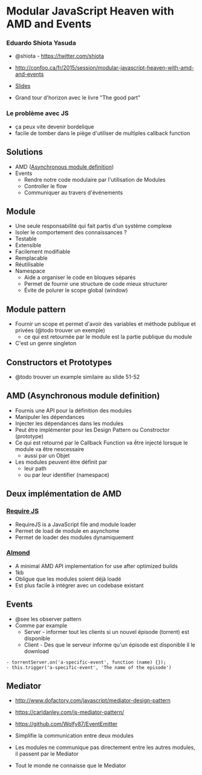 
# Modular JavaScript Heaven with AMD and Events

### Eduardo Shiota Yasuda
- @shiota - https://twitter.com/shiota

- http://confoo.ca/fr/2015/session/modular-javascript-heaven-with-amd-and-events
- [Slides](http://www.slideshare.net/eshiota/javascript-modular-e-eventdriven)


- Grand tour d'horizon avec le livre "The good part"
### Le problème avec JS

- ça peux vite devenir bordelique
- facile de tomber dans le piège d'utiliser de multiples callback function

## Solutions

- AMD ([Asynchronous module definition](http://en.wikipedia.org/wiki/Asynchronous_module_definition))
- Events 
    - Rendre notre code modulaire par l'utilisation de Modules
    - Controller le flow
    - Communiquer au travers d'événements

## Module
- Une seule responsabilité qui fait partis d'un système complexe
- Isoler le comportement des connaissances ?
- Testable
- Extensible
- Facilement modifiable
- Remplacable
- Réutilisable
- Namespace
    - Aide a organiser le code en bloques séparés
    - Permet de fournir une structure de code mieux structurer
    - Évite de polurer le scope global (window)
## Module pattern
- Fournir un scope et permet d'avoir des variables et méthode publique et privées (@todo trouver un exemple)
    - ce qui est retournée par le module est la partie publique du module
- C'est un genre singleton

## Constructors et Prototypes
- @todo trouver un example similaire au slide 51-52

## AMD (Asynchronous module definition)
- Fournis une API pour la définition des modules
- Manipuler les dépendances
- Injecter les dépendances dans les modules
- Peut être implémenter pour les Design Pattern ou Constroctor (prototype)
- Ce qui est retourné par le Callback Function va ềtre injecté lorsque le module va être nescessaire
    - aussi par un Objet
- Les modules peuvent être définit par
    - leur path
    - ou par leur identifier (namespace)
    
## Deux implémentation de AMD

### [Require JS](http://requirejs.org)

- RequireJS is a JavaScript file and module loader
- Permet de load de module en asynchome
- Permet de loader des modules dynamiquement

### [Almond](https://github.com/jrburke/almond) 

- A minimal AMD API implementation for use after optimized builds
- 1kb
- Obligue que les modules soient déjà loadé
- Est plus facile à intégrer avec un codebase existant

## Events

- @see les observer pattern
- Comme par example
    - Server - informer tout les clients si un nouvel épisode (torrent) est disponible
    - Client - Des que le serveur informe qu'un épisode est disponible il le download


```
- torrentServer.on('a-specific-event', function (name) {});
- this.trigger('a-specific-event', 'The name of the episode')
```

## Mediator
- http://www.dofactory.com/javascript/mediator-design-pattern
- https://carldanley.com/js-mediator-pattern/
- https://github.com/Wolfy87/EventEmitter

- Simplifie la communication entre deux modules
- Les modules ne communique pas directement entre les autres modules, il passent par le Mediator
- Tout le monde ne connaisse que le Mediator





